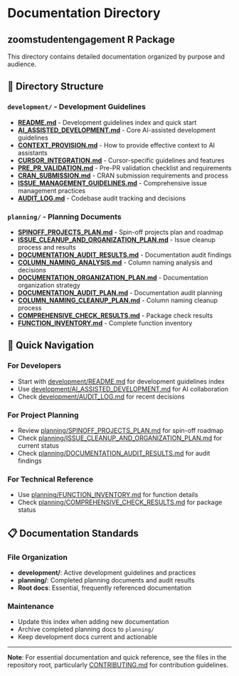 # Documentation Directory
## zoomstudentengagement R Package

This directory contains detailed documentation organized by purpose and audience.

## 📁 Directory Structure

### `development/` - Development Guidelines
- **[README.md](development/README.md)** - Development guidelines index and quick start
- **[AI_ASSISTED_DEVELOPMENT.md](development/AI_ASSISTED_DEVELOPMENT.md)** - Core AI-assisted development guidelines
- **[CONTEXT_PROVISION.md](development/CONTEXT_PROVISION.md)** - How to provide effective context to AI assistants
- **[CURSOR_INTEGRATION.md](development/CURSOR_INTEGRATION.md)** - Cursor-specific guidelines and features
- **[PRE_PR_VALIDATION.md](development/PRE_PR_VALIDATION.md)** - Pre-PR validation checklist and requirements
- **[CRAN_SUBMISSION.md](development/CRAN_SUBMISSION.md)** - CRAN submission requirements and process
- **[ISSUE_MANAGEMENT_GUIDELINES.md](development/ISSUE_MANAGEMENT_GUIDELINES.md)** - Comprehensive issue management practices
- **[AUDIT_LOG.md](development/AUDIT_LOG.md)** - Codebase audit tracking and decisions

### `planning/` - Planning Documents
- **[SPINOFF_PROJECTS_PLAN.md](planning/SPINOFF_PROJECTS_PLAN.md)** - Spin-off projects plan and roadmap
- **[ISSUE_CLEANUP_AND_ORGANIZATION_PLAN.md](planning/ISSUE_CLEANUP_AND_ORGANIZATION_PLAN.md)** - Issue cleanup process and results
- **[DOCUMENTATION_AUDIT_RESULTS.md](planning/DOCUMENTATION_AUDIT_RESULTS.md)** - Documentation audit findings
- **[COLUMN_NAMING_ANALYSIS.md](planning/COLUMN_NAMING_ANALYSIS.md)** - Column naming analysis and decisions
- **[DOCUMENTATION_ORGANIZATION_PLAN.md](planning/DOCUMENTATION_ORGANIZATION_PLAN.md)** - Documentation organization strategy
- **[DOCUMENTATION_AUDIT_PLAN.md](planning/DOCUMENTATION_AUDIT_PLAN.md)** - Documentation audit planning
- **[COLUMN_NAMING_CLEANUP_PLAN.md](planning/COLUMN_NAMING_CLEANUP_PLAN.md)** - Column naming cleanup process
- **[COMPREHENSIVE_CHECK_RESULTS.md](planning/COMPREHENSIVE_CHECK_RESULTS.md)** - Package check results
- **[FUNCTION_INVENTORY.md](planning/FUNCTION_INVENTORY.md)** - Complete function inventory

## 🎯 Quick Navigation

### For Developers
- Start with [development/README.md](development/README.md) for development guidelines index
- Use [development/AI_ASSISTED_DEVELOPMENT.md](development/AI_ASSISTED_DEVELOPMENT.md) for AI collaboration
- Check [development/AUDIT_LOG.md](development/AUDIT_LOG.md) for recent decisions

### For Project Planning
- Review [planning/SPINOFF_PROJECTS_PLAN.md](planning/SPINOFF_PROJECTS_PLAN.md) for spin-off roadmap
- Check [planning/ISSUE_CLEANUP_AND_ORGANIZATION_PLAN.md](planning/ISSUE_CLEANUP_AND_ORGANIZATION_PLAN.md) for current status
- Check [planning/DOCUMENTATION_AUDIT_RESULTS.md](planning/DOCUMENTATION_AUDIT_RESULTS.md) for audit findings

### For Technical Reference
- Use [planning/FUNCTION_INVENTORY.md](planning/FUNCTION_INVENTORY.md) for function details
- Check [planning/COMPREHENSIVE_CHECK_RESULTS.md](planning/COMPREHENSIVE_CHECK_RESULTS.md) for package status

## 📋 Documentation Standards

### File Organization
- **development/**: Active development guidelines and practices
- **planning/**: Completed planning documents and audit results
- **Root docs**: Essential, frequently referenced documentation

### Maintenance
- Update this index when adding new documentation
- Archive completed planning docs to `planning/`
- Keep development docs current and actionable

---

**Note**: For essential documentation and quick reference, see the files in the repository root, particularly [CONTRIBUTING.md](../CONTRIBUTING.md) for contribution guidelines. 
